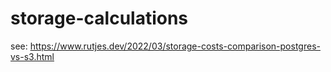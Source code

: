 # storage-calculations

see: https://www.rutjes.dev/2022/03/storage-costs-comparison-postgres-vs-s3.html
